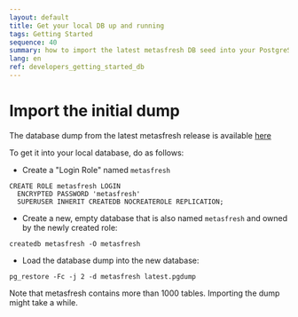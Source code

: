 ```yaml
---
layout: default
title: Get your local DB up and running
tags: Getting Started
sequence: 40 
summary: how to import the latest metasfresh DB seed into your PostgreSQL database
lang: en
ref: developers_getting_started_db
---
```


# Import the initial dump

The database dump from the latest metasfresh release is available [here](http://www.metasfresh.com/wp-content/releases/db_seeds/metasfresh_latest.pgdump)

To get it into your local database, do as follows:

* Create a "Login Role" named `metasfresh`
```
CREATE ROLE metasfresh LOGIN
  ENCRYPTED PASSWORD 'metasfresh'
  SUPERUSER INHERIT CREATEDB NOCREATEROLE REPLICATION;
```
* Create a new, empty database that is also named `metasfresh` and owned by the newly created role:
```
createdb metasfresh -O metasfresh
```
* Load the database dump into the new database:
```
pg_restore -Fc -j 2 -d metasfresh latest.pgdump
```

Note that metasfresh contains more than 1000 tables. Importing the dump might take a while.